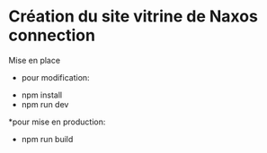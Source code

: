 # Création du site vitrine de Naxos connection

Mise en place 

* pour modification:

- npm install
- npm run dev

*pour mise en production:

- npm run build





